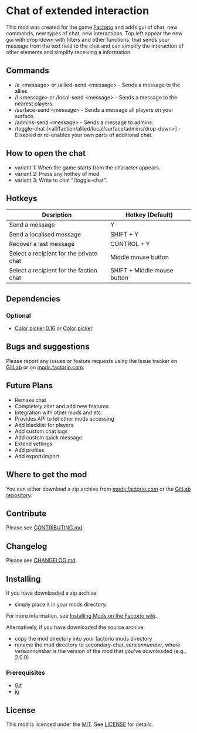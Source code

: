 # Chat of extended interaction

This mod was created for the game [Factorio][Factorio] and adds gui of chat, new commands, new types of chat, new interactions.
Top left appear the new gui with drop-down with filters and other functions, that sends your message from the text field to the chat and can simplify the interaction of other elements and simplify receiving a information.

## Commands

- /a \<message\> or /allied-send \<message\> - Sends a message to the allies.
- /l \<message\> or /local-send \<message\> - Sends a message to the nearest players.
- /surface-send \<message\> - Sends a message all players on your surface.
- /admins-send \<message\> - Sends a message to admins.
- /toggle-chat [\<all/faction/allied/local/surface/admins/drop-down\>] - Disabled or re-enables your own parts of additional chat.

## How to open the chat

- variant 1: When the game starts from the character appears.
- variant 2: Press any hothey of mod
- variant 3: Write to chat "/toggle-chat".

## Hotkeys

| Desription | Hotkey (Default) |
| -------- | ---- |
| Send a message   | Y   |
| Send a localised message   | SHIFT + Y   |
| Recover a last message   | CONTROL + Y   |
| Select a recipient for the private chat  | Middle mouse button  |
| Select a recipient for the faction chat  | SHIFT + Middle mouse button   |

## Dependencies

### Optional

- [Color picker 0.16](https://mods.factorio.com/mod/color-picker16) or [Color picker](https://forums.factorio.com/viewtopic.php?f=97&t=30657)

## Bugs and suggestions

Please report any issues or feature requests using the Issue tracker on [GitLab](https://gitlab.com/ZwerOxotnik/secondary-chat/issues) or on [mods.factorio.com](https://mods.factorio.com/mod/secondary-chat/discussion).

## Future Plans

- Remake chat
- Completely alter and add new features
- Integration with other mods and etc.
- Provides API to let other mods accessing
- Add blacklist for players
- Add custom chat logs
- Add custom quick message
- Extend settings
- Add profiles
- Add export/import

## Where to get the mod

You can either download a zip archive from [mods.factorio.com][homepage] or the [GitLab repository](https://gitlab.com/ZwerOxotnik/secondary-chat/tags).

## Contribute

Please see [CONTRIBUTING.md](CONTRIBUTING.md).

## Changelog

Please see [CHANGELOG.md](CHANGELOG.md).

## Installing

If you have downloaded a zip archive:

- simply place it in your mods directory.

For more information, see [Installing Mods on the Factorio wiki](https://wiki.factorio.com/index.php?title=Installing_Mods).

Alternatively, if you have downloaded the source archive:

- copy the mod directory into your factorio mods directory
- rename the mod directory to secondary-chat_*versionnumber*, where *versionnumber* is the version of the mod that you've downloaded (e.g., 2.0.0)

### Prerequisites

- [Git](https://git-scm.com)
- [jq](https://stedolan.github.io/jq/)

## License

This mod is licensed under the [MIT](https://opensource.org/licenses/MIT). See [LICENSE](LICENSE) for details.

[homepage]: http://mods.factorio.com/mod/secondary-chat
[Factorio]: https://factorio.com/
